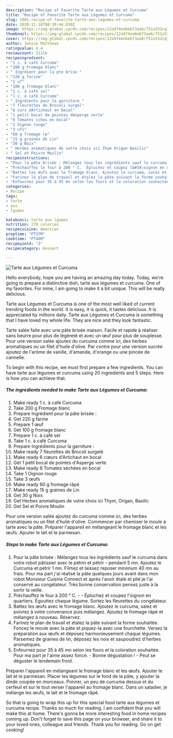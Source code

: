 ```yaml
---
description: "Recipe of Favorite Tarte aux Légumes et Curcuma"
title: "Recipe of Favorite Tarte aux Légumes et Curcuma"
slug: 1091-recipe-of-favorite-tarte-aux-legumes-et-curcuma
date: 2020-11-16T08:39:44.030Z
image: https://img-global.cpcdn.com/recipes/12a974ee6eb73aa6/751x532cq70/tarte-aux-legumes-et-curcuma-photo-principale-de-la-recette.jpg
thumbnail: https://img-global.cpcdn.com/recipes/12a974ee6eb73aa6/751x532cq70/tarte-aux-legumes-et-curcuma-photo-principale-de-la-recette.jpg
cover: https://img-global.cpcdn.com/recipes/12a974ee6eb73aa6/751x532cq70/tarte-aux-legumes-et-curcuma-photo-principale-de-la-recette.jpg
author: Jessie Matthews
ratingvalue: 4.4
reviewcount: 21116
recipeingredient:
- "1 c. à café Curcuma"
- "200 g Fromage blanc"
- " Ingrdient pour la pte brise "
- "220 g farine"
- "1 uf"
- "100 g fromage blanc"
- "1 c. à café sel"
- "1 c. à café Curcuma"
- " Ingrdients pour la garniture "
- "7 fleurettes de Brocoli surgel"
- "6 curs dArtichaut en bocal"
- "1 petit bocal de pointes dAsperge verte"
- "6 Tomates sches en bocal"
- "1 Oignon rouge"
- "3 ufs"
- "60 g fromage rp"
- "15 g graines de Lin"
- "30 g Noix"
- " Herbes aromatiques de votre choix ici Thym Origan Basilic"
- " Sel et Poivre Moulin"
recipeinstructions:
- "Pour la pâte brisée : Mélangez tous les ingrédients sauf le curcuma dans votre robot pâtissier avec le pétrin et pétrir pendant 5 mn. Ajoutez le Curcuma et pétrir 1 mn. Filmez et laissez reposer minimum 40 mn au frais. Pour ma part j&#39;ai réalisé la pâte quelques jours avant dans mon robot Monsieur Cuisine Connect et après l&#39;avoir étalé et plié je l&#39;ai conservé au congélateur. Très bonne conservation pensez juste à la sortir la veille."
- "Préchauffez le four à 200 ° C.  Épluchez et coupez l&#39;oignon en quartiers. Égouttez chaque légume. Sortez les fleurettes du congélateur."
- "Battez les œufs avec le fromage blanc. Ajoutez le curcuma, salez et poivrez à votre convenance puis mélangez. Ajoutez le fromage râpé et mélangez à nouveau. Réservez."
- "Farinez le plan de travail et étalez la pâte suivant la forme souhaitée. Foncez le moule avec la pâte et piquez-la avec une fourchette. Versez la préparation aux œufs et déposez harmonieusement chaque légumes. Parsemez de graines de lin, déposez les noix et saupoudrez d&#39;herbes aromatiques."
- "Enfournez pour 35 à 45 mn selon les fours et la coloration souhaitée. Pour ma part je l&#39;aime assez foncé. Bonne dégustation ! Peut se déguster le lendemain froid."
categories:
- Recipe
tags:
- tarte
- aux
- lgumes

katakunci: tarte aux lgumes 
nutrition: 279 calories
recipecuisine: American
preptime: "PT37M"
cooktime: "PT46M"
recipeyield: "3"
recipecategory: Dessert

---
```



![Tarte aux Légumes et Curcuma](https://img-global.cpcdn.com/recipes/12a974ee6eb73aa6/751x532cq70/tarte-aux-legumes-et-curcuma-photo-principale-de-la-recette.jpg)

Hello everybody, hope you are having an amazing day today. Today, we're going to prepare a distinctive dish, tarte aux légumes et curcuma. One of my favorites. For mine, I am going to make it a bit unique. This will be really delicious.

Tarte aux Légumes et Curcuma is one of the most well liked of current trending foods in the world. It is easy, it is quick, it tastes delicious. It is appreciated by millions daily. Tarte aux Légumes et Curcuma is something that I have loved my whole life. They are nice and they look fantastic.

Tarte salée faite avec une pâte brisée maison. Facile et rapide à réaliser sans beurre pour plus de légèreté et avec un œuf pour plus de souplesse. Pour une version salée ajoutez du curcuma comme ici, des herbes aromatiques ou un filet d&#39;huile d&#39;olive. Par contre pour une version sucrée ajoutez de l&#39;arôme de vanille, d&#39;amande, d&#39;orange ou une pincée de cannelle.


To begin with this recipe, we must first prepare a few ingredients. You can have tarte aux légumes et curcuma using 20 ingredients and 5 steps. Here is how you can achieve that.

<!--inarticleads1-->

##### The ingredients needed to make Tarte aux Légumes et Curcuma:

1. Make ready 1 c. à café Curcuma
1. Take 200 g Fromage blanc
1. Prepare  Ingrédient pour la pâte brisée :
1. Get 220 g farine
1. Prepare 1 œuf
1. Get 100 g fromage blanc
1. Prepare 1 c. à café sel
1. Take 1 c. à café Curcuma
1. Prepare  Ingrédients pour la garniture :
1. Make ready 7 fleurettes de Brocoli surgelé
1. Make ready 6 cœurs d&#39;Artichaut en bocal
1. Get 1 petit bocal de pointes d&#39;Asperge verte
1. Make ready 6 Tomates séchées en bocal
1. Take 1 Oignon rouge
1. Take 3 œufs
1. Make ready 60 g fromage râpé
1. Make ready 15 g graines de Lin
1. Get 30 g Noix
1. Get  Herbes aromatiques de votre choix ici Thym, Origan, Basilic
1. Get  Sel et Poivre Moulin


Pour une version salée ajoutez du curcuma comme ici, des herbes aromatiques ou un filet d&#39;huile d&#39;olive. Commencer par chemiser le moule à tarte avec la pâte. Préparer l&#39;appareil en mélangeant le fromage blanc et les œufs. Ajouter le lait et le parmesan. 

<!--inarticleads2-->

##### Steps to make Tarte aux Légumes et Curcuma:

1. Pour la pâte brisée : Mélangez tous les ingrédients sauf le curcuma dans votre robot pâtissier avec le pétrin et pétrir - pendant 5 mn. Ajoutez le Curcuma et pétrir 1 mn. Filmez et laissez reposer minimum 40 mn au frais. Pour ma part j&#39;ai réalisé la pâte quelques jours avant dans mon robot Monsieur Cuisine Connect et après l&#39;avoir étalé et plié je l&#39;ai conservé au congélateur. Très bonne conservation pensez juste à la sortir la veille.
1. Préchauffez le four à 200 ° C. -  - Épluchez et coupez l&#39;oignon en quartiers. Égouttez chaque légume. Sortez les fleurettes du congélateur.
1. Battez les œufs avec le fromage blanc. Ajoutez le curcuma, salez et poivrez à votre convenance puis mélangez. Ajoutez le fromage râpé et mélangez à nouveau. Réservez.
1. Farinez le plan de travail et étalez la pâte suivant la forme souhaitée. Foncez le moule avec la pâte et piquez-la avec une fourchette. Versez la préparation aux œufs et déposez harmonieusement chaque légumes. Parsemez de graines de lin, déposez les noix et saupoudrez d&#39;herbes aromatiques.
1. Enfournez pour 35 à 45 mn selon les fours et la coloration souhaitée. Pour ma part je l&#39;aime assez foncé. - Bonne dégustation ! - Peut se déguster le lendemain froid.


Préparer l&#39;appareil en mélangeant le fromage blanc et les œufs. Ajouter le lait et le parmesan. Placer les légumes sur le fond de la pâte, y ajouter la dinde coupée en morceaux. Poivrer, un peu de curcuma dessus et du cerfeuil et sur le tout verser l&#39;appareil au fromage blanc. Dans un saladier, je mélange les œufs, le lait et le fromage râpé. 

So that is going to wrap this up for this special food tarte aux légumes et curcuma recipe. Thanks so much for reading. I am confident that you will make this at home. There's gonna be more interesting food in home recipes coming up. Don't forget to save this page on your browser, and share it to your loved ones, colleague and friends. Thank you for reading. Go on get cooking!

